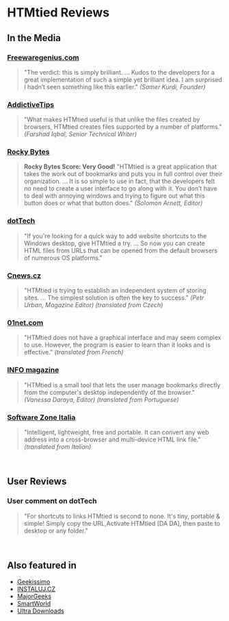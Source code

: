 
# HTMtied Reviews

## In the Media

### [Freewaregenius.com](http://www.freewaregenius.com/create-internet-bookmarks-as-browser-independent-files-on-your-desktop-with-htmtied/)

> "The verdict: this is simply brilliant. ... Kudos to the developers for a great implementation of such a simple yet brilliant idea. I am surprised I hadn’t seen something like this earlier." *(Samer Kurdi, Founder)*

### [AddictiveTips](https://www.addictivetips.com/windows-tips/htmtied-create-html-file-shortcuts-for-website-to-run-anywhere/)

> "What makes HTMtied useful is that unlike the files created by browsers, HTMtied creates files supported by a number of platforms." *(Farshad Iqbal, Senior Technical Writer)*

### [Rocky Bytes](https://www.rockybytes.com/htmtied)

> **Rocky Bytes Score: Very Good!** "HTMtied is a great application that takes the work out of bookmarks and puts you in full control over their organization. ... It is so simple to use in fact, that the developers felt no need to create a user interface to go along with it. You don’t have to deal with annoying windows and trying to figure out what this button does or what that button does." *(Solomon Arnett, Editor)*

### [dotTech](https://dottech.org/167449/how-to-instantly-convert-any-url-to-html-in-windows-tip/)

> "If you're looking for a quick way to add website shortcuts to the Windows desktop, give HTMtied a try. ... So now you can create HTML files from URLs that can be opened from the default browsers of numerous OS platforms."

### [Cnews.cz](https://www.cnews.cz/novinky-ad-aware-free-internet-security-9-5-aerorainbow-2-5-a-dalsi/)

> "HTMtied is trying to establish an independent system of storing sites. ... The simplest solution is often the key to success." *(Petr Urban, Magazine Editor)* *(translated from Czech)*

### [01net.com](https://www.01net.com/telecharger/windows/Internet/internet_utlitaire/fiches/133326.html)

> "HTMtied does not have a graphical interface and may seem complex to use. However, the program is easier to learn than it looks and is effective." *(translated from French)*

### [INFO magazine](https://web.archive.org/web/20110927203321/http://info.abril.com.br/downloads/htmtied)

> "HTMtied is a small tool that lets the user manage bookmarks directly from the computer's desktop independently of the browser." *(Vanessa Daraya, Editor)* *(translated from Portuguese)*

### [Software Zone Italia](https://www.swzone.it/Convertire-qualsiasi-link-in-un-file-HTML-con-HTMtied-30208.html)

> "Intelligent, lightweight, free and portable. It can convert any web address into a cross-browser and multi-device HTML link file." *(translated from Italian)*

<br>

## User Reviews

### User comment on dotTech

> "For shortcuts to links HTMtied is second to none. It's tiny, portable & simple! Simply copy the URL,Activate HTMtied [DA DA], then paste to desktop or any folder."

<br>

## Also featured in

* [Geekissimo](https://geekissimo.com/2011/08/29/htmtied-salvare-un-qualsiasi-link-come-file-html/)
* [INSTALUJ.CZ](https://www.instaluj.cz/htmtied)
* [MajorGeeks](http://m.majorgeeks.com/files/details/htmtied.html)
* [SmartWorld](https://verytech.smartworld.it/come-visualizzare-pagine-web-offline-114204.html)
* [Ultra Downloads](http://ultradownloads.com.br/download/HTMtied/)
